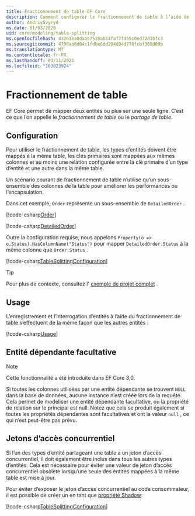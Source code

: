 ```yaml
---
title: Fractionnement de table-EF Core
description: Comment configurer le fractionnement de table à l’aide de Entity Framework Core
author: AndriySvyryd
ms.date: 01/03/2020
uid: core/modeling/table-splitting
ms.openlocfilehash: 43261ea0dab57528ab14faf7f455c0ed72d1bfc3
ms.sourcegitcommit: 4798ab8d04c1fdbe6dd204d94d770fcbf309d09b
ms.translationtype: MT
ms.contentlocale: fr-FR
ms.lasthandoff: 03/11/2021
ms.locfileid: "103023924"
---
```

# <a name="table-splitting"></a>Fractionnement de table

EF Core permet de mapper deux entités ou plus sur une seule ligne. C’est ce que l’on appelle le _fractionnement de table_ ou le _partage de table_.

## <a name="configuration"></a>Configuration

Pour utiliser le fractionnement de table, les types d’entités doivent être mappés à la même table, les clés primaires sont mappées aux mêmes colonnes et au moins une relation configurée entre la clé primaire d’un type d’entité et une autre dans la même table.

Un scénario courant de fractionnement de table n’utilise qu’un sous-ensemble des colonnes de la table pour améliorer les performances ou l’encapsulation.

Dans cet exemple, `Order` représente un sous-ensemble de `DetailedOrder` .

[!code-csharp[Order](../../../samples/core/Modeling/TableSplitting/Order.cs?name=Order)]

[!code-csharp[DetailedOrder](../../../samples/core/Modeling/TableSplitting/DetailedOrder.cs?name=DetailedOrder)]

Outre la configuration requise, nous appelons `Property(o => o.Status).HasColumnName("Status")` pour mapper `DetailedOrder.Status` à la même colonne que `Order.Status` .

[!code-csharp[TableSplittingConfiguration](../../../samples/core/Modeling/TableSplitting/TableSplittingContext.cs?name=TableSplitting)]

> [!TIP]
> Pour plus de contexte, consultez l' [exemple de projet complet](https://github.com/dotnet/EntityFramework.Docs/tree/main/samples/core/Modeling/TableSplitting) .

## <a name="usage"></a>Usage

L’enregistrement et l’interrogation d’entités à l’aide du fractionnement de table s’effectuent de la même façon que les autres entités :

[!code-csharp[Usage](../../../samples/core/Modeling/TableSplitting/Program.cs?name=Usage)]

## <a name="optional-dependent-entity"></a>Entité dépendante facultative

> [!NOTE]
> Cette fonctionnalité a été introduite dans EF Core 3,0.

Si toutes les colonnes utilisées par une entité dépendante se trouvent `NULL` dans la base de données, aucune instance n’est créée lors de la requête. Cela permet de modéliser une entité dépendante facultative, où la propriété de relation sur le principal est null. Notez que cela se produit également si toutes les propriétés dépendantes sont facultatives et ont la valeur `null` , ce qui n’est peut-être pas prévu.

## <a name="concurrency-tokens"></a>Jetons d’accès concurrentiel

Si l’un des types d’entité partageant une table a un jeton d’accès concurrentiel, il doit également être inclus dans tous les autres types d’entités. Cela est nécessaire pour éviter une valeur de jeton d’accès concurrentiel obsolète lorsqu’une seule des entités mappées à la même table est mise à jour.

Pour éviter d’exposer le jeton d’accès concurrentiel au code consommateur, il est possible de créer un en tant que [propriété Shadow](xref:core/modeling/shadow-properties):

[!code-csharp[TableSplittingConfiguration](../../../samples/core/Modeling/TableSplitting/TableSplittingContext.cs?name=ConcurrencyToken&highlight=2)]
